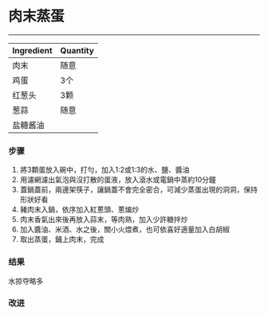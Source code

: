 # 肉末蒸蛋
---

| Ingredient | Quantity |
| ----------- | ----------- |
| 肉末 | 随意 |
| 鸡蛋 | 3个 |
| 红葱头 | 3颗 |
| 葱蒜 | 随意 |
| 盐糖酱油 |  |



### 步骤
1. 將3顆蛋放入碗中，打勻，加入1:2或1:3的水、鹽、醬油
2. 用濾網濾出氣泡與沒打散的蛋液，放入滾水或電鍋中蒸約10分鐘
3. 蓋鍋蓋前，兩邊架筷子，讓鍋蓋不會完全密合，可減少蒸蛋出現的洞洞，保持形狀好看
4. 豬肉末入鍋，依序加入紅蔥頭、蔥煸炒
5. 肉末香氣出來後再放入蒜末，等肉熟，加入少許糖拌炒
6. 加入醬油、米酒、水之後，關小火煨煮，也可依喜好適量加入白胡椒
7. 取出蒸蛋，鋪上肉末，完成





### 结果
水掠夺略多





### 改进
